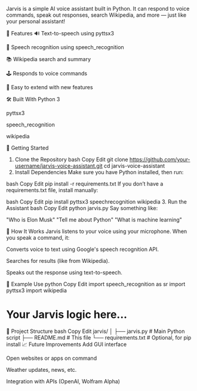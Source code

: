 Jarvis is a simple AI voice assistant built in Python. It can respond to voice commands, speak out responses, search Wikipedia, and more — just like your personal assistant!

🎯 Features
🔊 Text-to-speech using pyttsx3

🎤 Speech recognition using speech_recognition

📚 Wikipedia search and summary

🕹️ Responds to voice commands

🧪 Easy to extend with new features

🛠️ Built With
Python 3

pyttsx3

speech_recognition

wikipedia

🚀 Getting Started
1. Clone the Repository
bash
Copy
Edit
git clone https://github.com/your-username/jarvis-voice-assistant.git
cd jarvis-voice-assistant
2. Install Dependencies
Make sure you have Python installed, then run:

bash
Copy
Edit
pip install -r requirements.txt
If you don’t have a requirements.txt file, install manually:

bash
Copy
Edit
pip install pyttsx3 speechrecognition wikipedia
3. Run the Assistant
bash
Copy
Edit
python jarvis.py
Say something like:

"Who is Elon Musk"
"Tell me about Python"
"What is machine learning"

🧠 How It Works
Jarvis listens to your voice using your microphone. When you speak a command, it:

Converts voice to text using Google's speech recognition API.

Searches for results (like from Wikipedia).

Speaks out the response using text-to-speech.

📌 Example Use
python
Copy
Edit
import speech_recognition as sr
import pyttsx3
import wikipedia

# Your Jarvis logic here...
📂 Project Structure
bash
Copy
Edit
jarvis/
│
├── jarvis.py              # Main Python script
├── README.md              # This file
└── requirements.txt       # Optional, for pip install
📈 Future Improvements
Add GUI interface

Open websites or apps on command

Weather updates, news, etc.

Integration with APIs (OpenAI, Wolfram Alpha)
